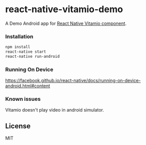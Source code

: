 # react-native-vitamio-demo

A Demo Android app for [React Native Vitamio component](https://github.com/sejoker/react-native-android-vitamio).

### Installation 

```bash
npm install
react-native start
react-native run-android
```

### Running On Device

https://facebook.github.io/react-native/docs/running-on-device-android.html#content

### Known issues

Vitamio doesn't play video in android simulator.

## License

MIT